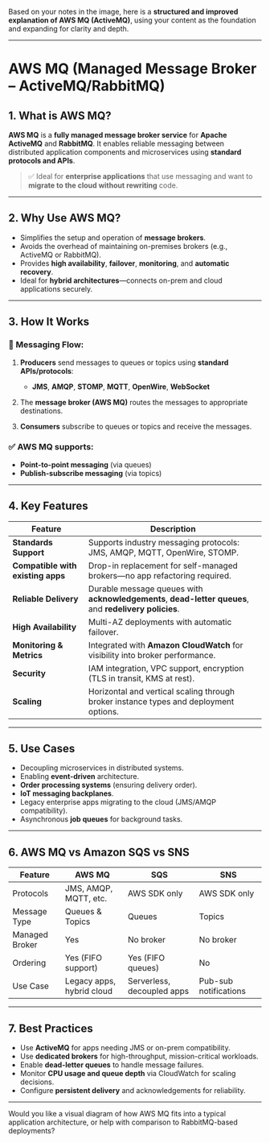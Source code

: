 Based on your notes in the image, here is a **structured and improved explanation of AWS MQ (ActiveMQ)**, using your content as the foundation and expanding for clarity and depth.

---

# **AWS MQ (Managed Message Broker – ActiveMQ/RabbitMQ)**

## **1. What is AWS MQ?**

**AWS MQ** is a **fully managed message broker service** for **Apache ActiveMQ** and **RabbitMQ**. It enables reliable messaging between distributed application components and microservices using **standard protocols and APIs**.

> ✅ Ideal for **enterprise applications** that use messaging and want to **migrate to the cloud without rewriting** code.

---

## **2. Why Use AWS MQ?**

* Simplifies the setup and operation of **message brokers**.
* Avoids the overhead of maintaining on-premises brokers (e.g., ActiveMQ or RabbitMQ).
* Provides **high availability**, **failover**, **monitoring**, and **automatic recovery**.
* Ideal for **hybrid architectures**—connects on-prem and cloud applications securely.

---

## **3. How It Works**

### 🔁 Messaging Flow:

1. **Producers** send messages to queues or topics using **standard APIs/protocols**:

   * **JMS**, **AMQP**, **STOMP**, **MQTT**, **OpenWire**, **WebSocket**

2. The **message broker (AWS MQ)** routes the messages to appropriate destinations.

3. **Consumers** subscribe to queues or topics and receive the messages.

### ✅ AWS MQ supports:

* **Point-to-point messaging** (via queues)
* **Publish-subscribe messaging** (via topics)

---

## **4. Key Features**

| Feature                           | Description                                                                                            |
| --------------------------------- | ------------------------------------------------------------------------------------------------------ |
| **Standards Support**             | Supports industry messaging protocols: JMS, AMQP, MQTT, OpenWire, STOMP.                               |
| **Compatible with existing apps** | Drop-in replacement for self-managed brokers—no app refactoring required.                              |
| **Reliable Delivery**             | Durable message queues with **acknowledgements**, **dead-letter queues**, and **redelivery policies**. |
| **High Availability**             | Multi-AZ deployments with automatic failover.                                                          |
| **Monitoring & Metrics**          | Integrated with **Amazon CloudWatch** for visibility into broker performance.                          |
| **Security**                      | IAM integration, VPC support, encryption (TLS in transit, KMS at rest).                                |
| **Scaling**                       | Horizontal and vertical scaling through broker instance types and deployment options.                  |

---

## **5. Use Cases**

* Decoupling microservices in distributed systems.
* Enabling **event-driven** architecture.
* **Order processing systems** (ensuring delivery order).
* **IoT messaging backplanes**.
* Legacy enterprise apps migrating to the cloud (JMS/AMQP compatibility).
* Asynchronous **job queues** for background tasks.

---

## **6. AWS MQ vs Amazon SQS vs SNS**

| Feature        | **AWS MQ**                | **SQS**                    | **SNS**               |
| -------------- | ------------------------- | -------------------------- | --------------------- |
| Protocols      | JMS, AMQP, MQTT, etc.     | AWS SDK only               | AWS SDK only          |
| Message Type   | Queues & Topics           | Queues                     | Topics                |
| Managed Broker | Yes                       | No broker                  | No broker             |
| Ordering       | Yes (FIFO support)        | Yes (FIFO queues)          | No                    |
| Use Case       | Legacy apps, hybrid cloud | Serverless, decoupled apps | Pub-sub notifications |

---

## **7. Best Practices**

* Use **ActiveMQ** for apps needing JMS or on-prem compatibility.
* Use **dedicated brokers** for high-throughput, mission-critical workloads.
* Enable **dead-letter queues** to handle message failures.
* Monitor **CPU usage and queue depth** via CloudWatch for scaling decisions.
* Configure **persistent delivery** and acknowledgements for reliability.

---

Would you like a visual diagram of how AWS MQ fits into a typical application architecture, or help with comparison to RabbitMQ-based deployments?

